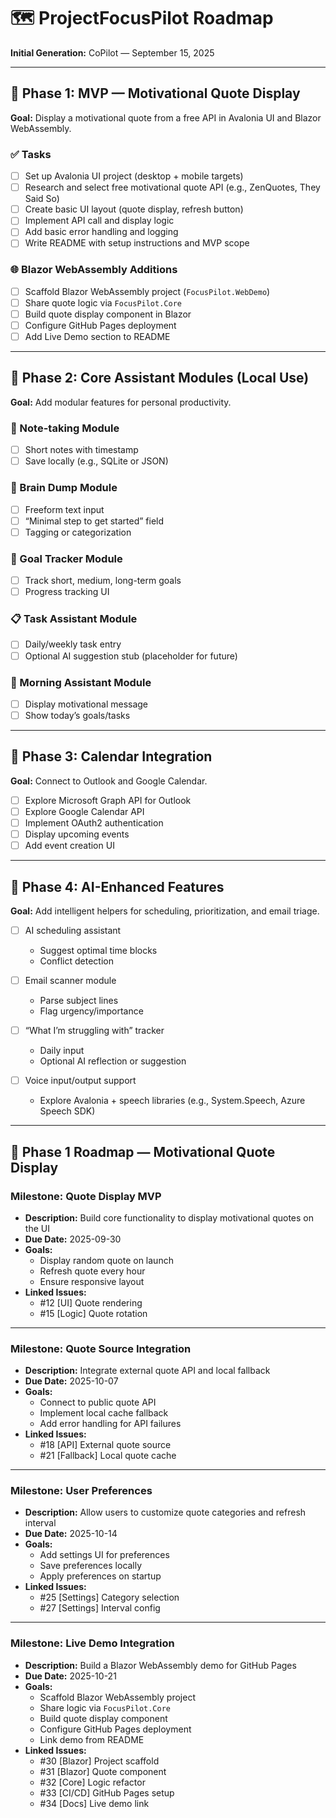 # 🗺️ ProjectFocusPilot Roadmap  
**Initial Generation:** CoPilot — September 15, 2025  

---

## 🚀 Phase 1: MVP — Motivational Quote Display  
**Goal:** Display a motivational quote from a free API in Avalonia UI and Blazor WebAssembly.

### ✅ Tasks

- [ ] Set up Avalonia UI project (desktop + mobile targets)  
- [ ] Research and select free motivational quote API (e.g., ZenQuotes, They Said So)  
- [ ] Create basic UI layout (quote display, refresh button)  
- [ ] Implement API call and display logic  
- [ ] Add basic error handling and logging  
- [ ] Write README with setup instructions and MVP scope  

### 🌐 Blazor WebAssembly Additions

- [ ] Scaffold Blazor WebAssembly project (`FocusPilot.WebDemo`)  
- [ ] Share quote logic via `FocusPilot.Core`  
- [ ] Build quote display component in Blazor  
- [ ] Configure GitHub Pages deployment  
- [ ] Add Live Demo section to README  

---

## 🧩 Phase 2: Core Assistant Modules (Local Use)  
**Goal:** Add modular features for personal productivity.

### 📝 Note-taking Module

- [ ] Short notes with timestamp  
- [ ] Save locally (e.g., SQLite or JSON)  

### 🧠 Brain Dump Module

- [ ] Freeform text input  
- [ ] “Minimal step to get started” field  
- [ ] Tagging or categorization  

### 🎯 Goal Tracker Module

- [ ] Track short, medium, long-term goals  
- [ ] Progress tracking UI  

### 📋 Task Assistant Module

- [ ] Daily/weekly task entry  
- [ ] Optional AI suggestion stub (placeholder for future)  

### 🌅 Morning Assistant Module

- [ ] Display motivational message  
- [ ] Show today’s goals/tasks  

---

## 📆 Phase 3: Calendar Integration  
**Goal:** Connect to Outlook and Google Calendar.

- [ ] Explore Microsoft Graph API for Outlook  
- [ ] Explore Google Calendar API  
- [ ] Implement OAuth2 authentication  
- [ ] Display upcoming events  
- [ ] Add event creation UI  

---

## 🧠 Phase 4: AI-Enhanced Features  
**Goal:** Add intelligent helpers for scheduling, prioritization, and email triage.

- [ ] AI scheduling assistant  
  - Suggest optimal time blocks  
  - Conflict detection  

- [ ] Email scanner module  
  - Parse subject lines  
  - Flag urgency/importance  

- [ ] “What I’m struggling with” tracker  
  - Daily input  
  - Optional AI reflection or suggestion  

- [ ] Voice input/output support  
  - Explore Avalonia + speech libraries (e.g., System.Speech, Azure Speech SDK)  

---

## 📌 Phase 1 Roadmap — Motivational Quote Display  

### Milestone: Quote Display MVP  
- **Description:** Build core functionality to display motivational quotes on the UI  
- **Due Date:** 2025-09-30  
- **Goals:**  
  * Display random quote on launch  
  * Refresh quote every hour  
  * Ensure responsive layout  
- **Linked Issues:**  
  * #12 [UI] Quote rendering  
  * #15 [Logic] Quote rotation  

---

### Milestone: Quote Source Integration  
- **Description:** Integrate external quote API and local fallback  
- **Due Date:** 2025-10-07  
- **Goals:**  
  * Connect to public quote API  
  * Implement local cache fallback  
  * Add error handling for API failures  
- **Linked Issues:**  
  * #18 [API] External quote source  
  * #21 [Fallback] Local quote cache  

---

### Milestone: User Preferences  
- **Description:** Allow users to customize quote categories and refresh interval  
- **Due Date:** 2025-10-14  
- **Goals:**  
  * Add settings UI for preferences  
  * Save preferences locally  
  * Apply preferences on startup  
- **Linked Issues:**  
  * #25 [Settings] Category selection  
  * #27 [Settings] Interval config  

---

### Milestone: Live Demo Integration  
- **Description:** Build a Blazor WebAssembly demo for GitHub Pages  
- **Due Date:** 2025-10-21  
- **Goals:**  
  * Scaffold Blazor WebAssembly project  
  * Share logic via `FocusPilot.Core`  
  * Build quote display component  
  * Configure GitHub Pages deployment  
  * Link demo from README  
- **Linked Issues:**  
  * #30 [Blazor] Project scaffold  
  * #31 [Blazor] Quote component  
  * #32 [Core] Logic refactor  
  * #33 [CI/CD] GitHub Pages setup  
  * #34 [Docs] Live demo link  
